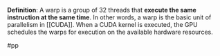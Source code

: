 **Definition**: A warp is a group of 32 threads that **execute the same instruction at the same time**. In other words, a warp is the basic unit of parallelism in [[CUDA]]. When a CUDA kernel is executed, the GPU schedules the warps for execution on the available hardware resources.


#pp 